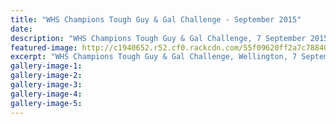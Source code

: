 ```yaml
---
title: "WHS Champions Tough Guy & Gal Challenge - September 2015"
date: 
description: "WHS Champions Tough Guy & Gal Challenge, 7 September 2015 in Wellington"
featured-image: http://c1940652.r52.cf0.rackcdn.com/55f09620ff2a7c78840000c6/Tough-girl-guy-challenge-2015.jpg
excerpt: "WHS Champions Tough Guy & Gal Challenge, Wellington, 7 September 2015."
gallery-image-1: 
gallery-image-2: 
gallery-image-3: 
gallery-image-4: 
gallery-image-5: 
---
```

